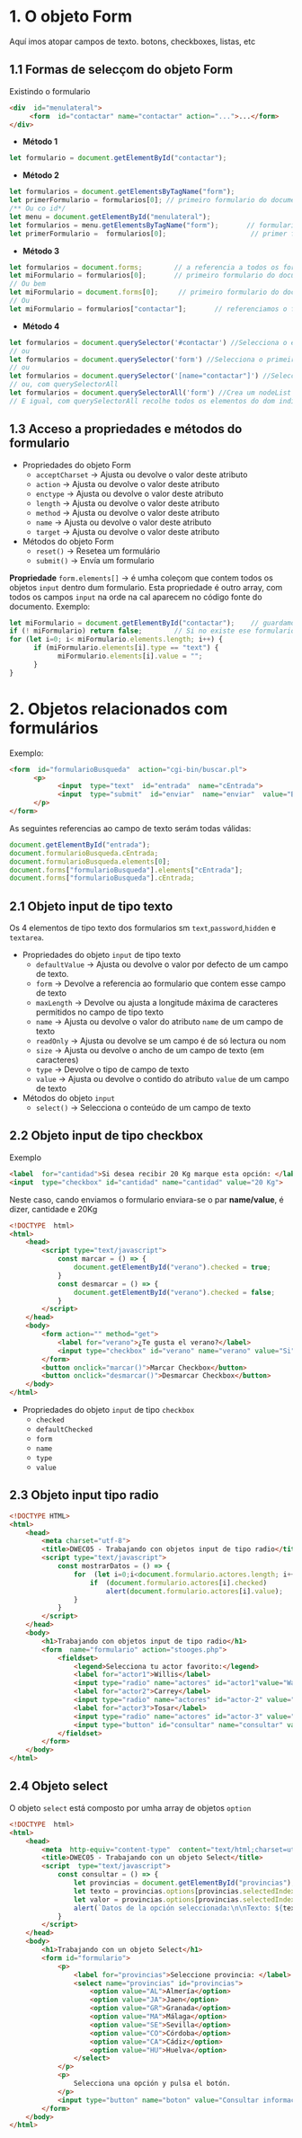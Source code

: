 # 1. O objeto Form
Aquí imos atopar campos de texto. botons, checkboxes, listas, etc


## 1.1 Formas de selecçom do objeto Form  

Existindo o formulario 

```html
<div  id="menulateral">
     <form  id="contactar" name="contactar" action="...">...</form>
</div>
```

* **Método 1**

```js
let formulario = document.getElementById("contactar");
```

* **Método 2**

```js
let formularios = document.getElementsByTagName("form");
let primerFormulario = formularios[0]; // primeiro formulario do documento
/** Ou co id*/
let menu = document.getElementById("menulateral");
let formularios = menu.getElementsByTagName("form");       // formularios contidos no menu lateral
let primerFormulario =  formularios[0];                     // primer formulario no menú lateral
```

* **Método 3**

```js
let formularios = document.forms;        // a referencia a todos os formularios do documento
let miFormulario = formularios[0];       // primeiro formulario do documento
// Ou bem
let miFormulario = document.forms[0];     // primeiro formulario do documento
// Ou
let miFormulario = formularios["contactar"];       // referenciamos o formulario com name "contactar"
```

* **Método 4**

```js
let formularios = document.querySelector('#contactar') //Selecciona o elemento com esse id
// ou
let formularios = document.querySelector('form') //Selecciona o primeiro dos formularios do DOM
// ou
let formularios = document.querySelector('[name="contactar"]') //Selecciona o primeiro elemento do DOM com esse name
// ou, com querySelectorAll
let formularios = document.querySelectorAll('form') //Crea um nodeList com todos os formularios
// E igual, com querySelectorAll recolhe todos os elementos do dom indicados na condiçom, seja por nome, tag, classe, etc, indicando esta do mesmo jeito que se indica em css.
```

## 1.3 Acceso a propriedades e métodos do formulario

* Propriedades do objeto Form  
  * `acceptCharset` → Ajusta ou devolve o valor deste atributo  
  * `action` → Ajusta ou devolve o valor deste atributo  
  * `enctype` → Ajusta ou devolve o valor deste atributo 
  * `length` → Ajusta ou devolve o valor deste atributo 
  * `method` → Ajusta ou devolve o valor deste atributo 
  * `name` → Ajusta ou devolve o valor deste atributo 
  * `target` → Ajusta ou devolve o valor deste atributo 
* Métodos do objeto Form
  * `reset()` → Resetea um formulário
  * `submit()` → Envía um formulario

**Propriedade** `form.elements[]` → é umha coleçom que contem todos os objetos `input` dentro dum formulario. Esta propriedade é outro array, com todos os campos `input` na orde na cal aparecem no código fonte do documento. Exemplo:

```js
let miFormulario = document.getElementById("contactar");    // guardamos la referencia del formulario en una variable.
if (! miFormulario) return false;        // Si no existe ese formulario devuelve false.
for (let i=0; i< miFormulario.elements.length; i++) {
      if (miFormulario.elements[i].type == "text") {
            miFormulario.elements[i].value = "";
      }
}
```

# 2. Objetos relacionados com formulários

Exemplo:
```html
<form  id="formularioBusqueda"  action="cgi-bin/buscar.pl">
      <p>
            <input  type="text"  id="entrada"  name="cEntrada">
            <input  type="submit"  id="enviar"  name="enviar"  value="Buscar...">
      </p>
</form>
```

As seguintes referencias ao campo de texto serám todas válidas:

```js
document.getElementById("entrada");
document.formularioBusqueda.cEntrada;
document.formularioBusqueda.elements[0];
document.forms["formularioBusqueda"].elements["cEntrada"];
document.forms["formularioBusqueda"].cEntrada;
```

## 2.1 Objeto input de tipo texto

Os 4 elementos de tipo texto dos formularios sm `text`,`password`,`hidden` e `textarea`.
* Propriedades do objeto `input` de tipo texto
  * `defaultValue` → Ajusta ou devolve o valor por defecto de um campo de texto.
  * `form` → Devolve a referencia ao formulario que contem esse campo de texto
  * `maxLength` → Devolve ou ajusta a longitude máxima de caracteres permitidos no campo de tipo texto
  * `name` → Ajusta ou devolve o valor do atributo `name` de um campo de texto
  * `readOnly` → Ajusta ou devolve se um campo é de só lectura ou nom
  * `size` → Ajusta ou devolve o ancho de um campo de texto (em caracteres)
  * `type` → Devolve o tipo de campo de texto
  * `value` → Ajusta ou devolve o contido do atributo `value` de um campo de texto
* Métodos do objeto `input`
  * `select()` → Selecciona o conteúdo de um campo de texto

## 2.2 Objeto input de tipo checkbox

Exemplo 

```html
<label  for="cantidad">Si desea recibir 20 Kg marque esta opción: </label>
<input  type="checkbox" id="cantidad" name="cantidad" value="20 Kg">
```

Neste caso, cando enviamos o formulario enviara-se o par **name/value**, é dizer, cantidade e 20Kg

```html
<!DOCTYPE  html>
<html>
    <head>
        <script type="text/javascript">
            const marcar = () => {
                document.getElementById("verano").checked = true;
            }
            const desmarcar = () => {
                document.getElementById("verano").checked = false;
            }
        </script>
    </head>
    <body>
        <form action="" method="get">
            <label for="verano">¿Te gusta el verano?</label>
            <input type="checkbox" id="verano" name="verano" value="Si"/>
        </form>
        <button onclick="marcar()">Marcar Checkbox</button>
        <button onclick="desmarcar()">Desmarcar Checkbox</button>
    </body>
</html>
```

* Propriedades do objeto `input` de tipo `checkbox`
  * `checked`
  * `defaultChecked`
  * `form`
  * `name`
  * `type`
  * `value`


## 2.3 Objeto input tipo radio

```html
<!DOCTYPE HTML>
<html>
    <head>
        <meta charset="utf-8">
        <title>DWEC05 - Trabajando con objetos input de tipo radio</title>
        <script type="text/javascript">
            const mostrarDatos = () => {
                for  (let i=0;i<document.formulario.actores.length; i++) {
                    if  (document.formulario.actores[i].checked)
                        alert(document.formulario.actores[i].value);
                }
            }
        </script>
    </head>
    <body>
        <h1>Trabajando con objetos input de tipo radio</h1>
        <form  name="formulario" action="stooges.php">
            <fieldset>
                <legend>Selecciona tu actor favorito:</legend>
                <label for="actor1">Willis</label>
                <input type="radio" name="actores" id="actor1"value="Walter Bruce Willis - 19 de Marzo de 1955" checked>
                <label for="actor2">Carrey</label>
                <input type="radio" name="actores" id="actor-2" value="James Eugene Jim Carrey - 17 de Enero de 1962">
                <label for="actor3">Tosar</label>
                <input type="radio" name="actores" id="actor-3" value="Luis Tosar - 13 de Octubre de 1971">
                <input type="button" id="consultar" name="consultar" value="Consultar Más Datos" onclick="mostrarDatos()">
            </fieldset>
        </form>
    </body>
</html>
```

## 2.4 Objeto select

O objeto `select` está composto por umha array de objetos `option`

```html
<!DOCTYPE  html>
<html>
    <head>
        <meta  http-equiv="content-type"  content="text/html;charset=utf-8">
        <title>DWEC05 - Trabajando con un objeto Select</title>
        <script  type="text/javascript">
            const consultar = () => {
                let provincias = document.getElementById("provincias");
                let texto = provincias.options[provincias.selectedIndex].text;
                let valor = provincias.options[provincias.selectedIndex].value;
                alert(`Datos de la opción seleccionada:\n\nTexto: ${texto}\nValor: ${valor}`);
            }
        </script>
    </head>
    <body>
        <h1>Trabajando con un objeto Select</h1>
        <form id="formulario">
            <p>
                <label for="provincias">Seleccione provincia: </label>
                <select name="provincias" id="provincias">
                    <option value="AL">Almería</option>
                    <option value="JA">Jaen</option>
                    <option value="GR">Granada</option>
                    <option value="MA">Málaga</option>
                    <option value="SE">Sevilla</option>
                    <option value="CO">Córdoba</option>
                    <option value="CA">Cádiz</option>
                    <option value="HU">Huelva</option>
                </select>
            </p>
            <p>
                Selecciona una opción y pulsa el botón.
            </p>
            <input type="button" name="boton" value="Consultar información de la opción" onclick="consultar()"/>
        </form>
    </body>
</html>
```
